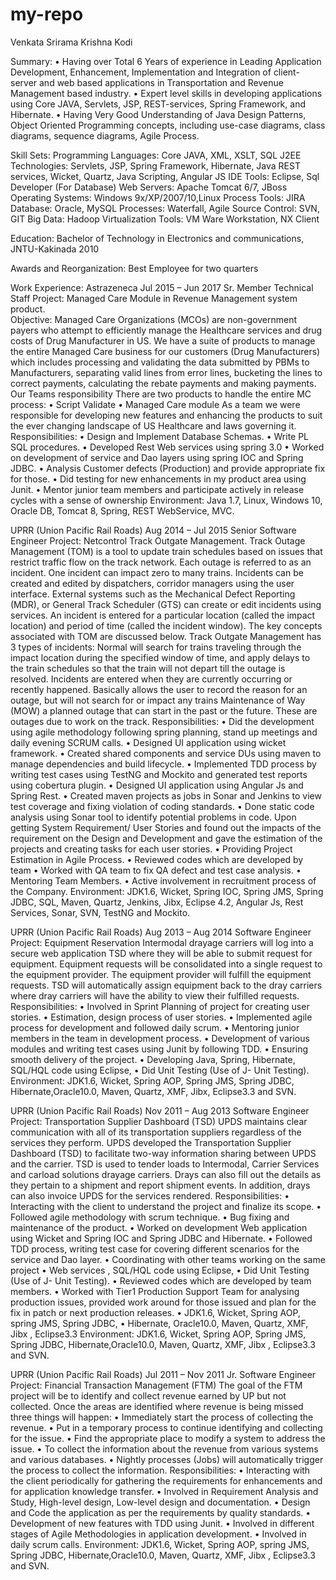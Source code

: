 # my-repo
Venkata Srirama Krishna Kodi

Summary:
•	Having over Total 6 Years of experience in Leading Application Development, Enhancement, Implementation and Integration of client-server and web based applications in Transportation and Revenue Management based industry.
•	Expert level skills in developing applications using Core JAVA, Servlets, JSP, REST-services, Spring Framework,  and Hibernate.
•	Having Very Good Understanding of Java Design Patterns, Object Oriented Programming concepts, including use-case diagrams, class diagrams, sequence diagrams, Agile Process.

Skill Sets: 
Programming Languages:	Core JAVA, XML, XSLT, SQL
J2EE Technologies:		Servlets, JSP, Spring Framework,  Hibernate, Java REST services,
                                             	Wicket, Quartz, Java Scripting, Angular JS
IDE Tools:			Eclipse, Sql Developer (For Database)
Web Servers:			Apache Tomcat 6/7, JBoss
Operating Systems:		Windows 9x/XP/2007/10,Linux
Process Tools:			JIRA
Database:			Oracle, MySQL
Processes:			Waterfall, Agile
Source Control:			SVN, GIT
Big Data:			Hadoop
Virtualization Tools:		VM Ware Workstation, NX Client

Education:
Bachelor of Technology in Electronics and communications, JNTU-Kakinada	2010

Awards and Reorganization: Best Employee for two quarters

Work Experience:
Astrazeneca	Jul 2015 – Jun 2017
Sr. Member Technical Staff
Project: Managed Care Module in Revenue Management system product.      
Objective: Managed Care Organizations (MCOs) are non-government payers who attempt to efficiently manage the Healthcare services and drug costs of Drug Manufacturer in US.
We have a suite of products to manage the entire Managed Care business for our customers (Drug Manufacturers) which includes processing and validating the data submitted by PBMs to Manufacturers, separating valid lines from error lines, bucketing the lines to correct payments, calculating the rebate payments and making payments.
Our Teams responsibility
There are two products to handle the entire MC process:
•	Script Validate
•	Managed Care module
As a team we were responsible for developing new features and enhancing the products to suit the ever changing landscape of US Healthcare and laws governing it.
Responsibilities:
•	Design and Implement Database Schemas.
•	Write PL SQL procedures.
•	Developed Rest Web services using spring 3.0
•	Worked on development of service and Dao layers using spring IOC and Spring JDBC.
•	Analysis Customer defects (Production) and provide appropriate fix for those.
•	Did testing for new enhancements in my product area using Junit.
•	Mentor junior team members and participate actively in release cycles with a sense of ownership
Environment: Java 1.7, Linux, Windows 10, Oracle DB,  Tomcat 8,  Spring, REST WebService,  MVC.

UPRR (Union Pacific Rail Roads)	Aug 2014 – Jul 2015
Senior Software Engineer
Project: Netcontrol Track Outgate Management. 
Track Outage Management (TOM) is a tool to update train schedules based on issues that restrict traffic flow on the track network. Each outage is referred to as an incident. One incident can impact zero to many trains. Incidents can be created and edited by dispatchers, corridor managers using the user interface. External systems such as the Mechanical Defect Reporting (MDR), or General Track Scheduler (GTS) can create or edit incidents using services. An incident is entered for a particular location (called the impact location) and period of time (called the incident window). The key concepts associated with TOM are discussed below. 
Track Outgate Management has 3 types of incidents: Normal will search for trains traveling through the impact location during the specified window of time, and apply delays to the train schedules so that the train will not depart till the outage is resolved. Incidents are entered when they are currently occurring or recently happened. Basically allows the user to record the reason for an outage, but will not search for or impact any trains Maintenance of Way (MOW) a planned outage that can start in the past or the future. These are outages due to work on the track. 
Responsibilities:
•	Did the development using agile methodology following spring planning, stand up meetings and daily evening SCRUM calls.
•	Designed UI application using wicket framework. 
•	Created shared components and service DUs using maven to manage dependencies and build lifecycle. 
•	Implemented TDD process by writing test cases using TestNG and Mockito and generated test reports using cobertura plugin. 
•	Designed UI application using Angular Js and Spring Rest. 
•	Created maven projects as jobs in Sonar and Jenkins to view test coverage and fixing violation of coding standards. 
•	Done static code analysis using Sonar tool to identify potential problems in code. Upon getting System Requirement/ User Stories and found out the impacts of the requirement on the Design and Development and gave the estimation of the projects and creating tasks for each user stories.
•	Providing Project Estimation in Agile Process.
•	Reviewed codes which are developed by team
•	Worked with QA team to fix QA defect and test case analysis.
•	Mentoring Team Members.
•	Active involvement in recruitment process of the Company.
Environment: JDK1.6, Wicket, Spring IOC, Spring JMS, Spring JDBC, SQL, Maven, Quartz, Jenkins, Jibx, Eclipse 4.2, Angular Js, Rest Services, Sonar, SVN, TestNG and Mockito.

UPRR (Union Pacific Rail Roads)	Aug 2013 – Aug 2014
Software Engineer
Project: Equipment Reservation 
Intermodal drayage carriers will log into a secure web application TSD where they will be able to submit request for equipment.  Equipment requests will be consolidated into a single request to the equipment provider.  The equipment provider will fulfill the equipment requests.  TSD will automatically assign equipment back to the dray carriers where dray carriers will have the ability to view their fulfilled requests.
Responsibilities:
•	Involved in Sprint Planning of project for creating user stories.
•	Estimation, design process of user stories.
•	Implemented agile process for development and followed daily scrum.
•	Mentoring junior members in the team in development process.
•	Development of various modules and writing test cases using Junit by following TDD.
•	Ensuring smooth delivery of the project.
•	Developing Java, Spring, Hibernate, SQL/HQL code using Eclipse, 
•	Did Unit Testing (Use of J- Unit Testing).
Environment:  JDK1.6, Wicket, Spring AOP, Spring JMS, Spring JDBC, Hibernate,Oracle10.0, Maven, Quartz, XMF, Jibx, Eclipse3.3 and SVN.

UPRR (Union Pacific Rail Roads)	Nov 2011 – Aug 2013
Software Engineer
Project: Transportation Supplier Dashboard (TSD)
UPDS maintains clear communication with all of its transportation suppliers regardless of the services they perform.  UPDS developed the Transportation Supplier Dashboard (TSD) to facilitate two-way information sharing between UPDS and the carrier.  TSD is used to tender loads to Intermodal, Carrier Services and carload solutions drayage carriers.  Drays can also fill out the details as they pertain to a shipment and report shipment events.  In addition, drays can also invoice UPDS for the services rendered.
Responsibilities:
•	Interacting with the client to understand the project and finalize its scope.
•	Followed agile methodology with scrum technique.
•	Bug fixing and maintenance of the product.
•	Worked on development Web application using Wicket and Spring IOC and Spring JDBC and Hibernate.
•	Followed TDD process, writing test case for covering different scenarios for the service and Dao layer.
•	Coordinating with other teams working on the same project
•	Web services , SQL/HQL code using Eclipse, 
•	Did Unit Testing (Use of J- Unit Testing).
•	Reviewed codes which are developed by team members.
•	Worked with Tier1 Production Support Team for analysing production issues, provided work around for those issued and plan for the fix in patch or next production releases.
•	JDK1.6, Wicket, Spring AOP, spring JMS, Spring JDBC, 
•	Hibernate, Oracle10.0, Maven, Quartz, XMF, Jibx , Eclipse3.3
Environment: JDK1.6, Wicket, Spring AOP, Spring JMS, Spring JDBC, Hibernate,Oracle10.0, Maven, Quartz, XMF, Jibx , Eclipse3.3 and SVN.
 
UPRR (Union Pacific Rail Roads)	 Jul 2011 – Nov 2011
Jr. Software Engineer
Project: Financial Transaction Management (FTM) 
The goal of the FTM project will be to identify and collect revenue earned by UP but not collected. 
Once the areas are identified where revenue is being missed three things will happen:
•	Immediately start the process of collecting the revenue.
•	Put in a temporary process to continue identifying and collecting for   the issue.
•	Find the appropriate place to modify a system to address the issue.
•	To collect the information about the revenue from various systems and various databases.
•	Nightly processes (Jobs) will automatically trigger the process to collect the information.
Responsibilities:
•	Interacting with the client periodically for gathering the requirements for enhancements and for application knowledge transfer.
•	Involved in Requirement Analysis and Study, High-level design, Low-level design and documentation.
•	Design and Code the application as per the requirements by quality standards.
•	Development of new features with TDD using Junit.
•	Involved in different stages of Agile Methodologies in application development.
•	Involved in daily scrum calls.
Environment:  JDK1.6, Wicket, Spring AOP, spring JMS, Spring JDBC, Hibernate,Oracle10.0, Maven, Quartz,   XMF, Jibx , Eclipse3.3 and SVN.



